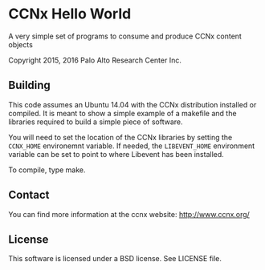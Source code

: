 CCNx Hello World
====

A very simple set of programs to consume and produce CCNx content objects

Copyright 2015, 2016 Palo Alto Research Center Inc.



Building
-----

This code assumes an Ubuntu 14.04 with the CCNx distribution installed or
compiled.  It is meant to show a simple example of a makefile and the libraries
required to build a simple piece of software.

You will need to set the location of the CCNx libraries by setting the
`CCNX_HOME` environemnt variable.  If needed, the `LIBEVENT_HOME` environment
variable can be set to point to where Libevent has been installed.

To compile, type make.

Contact
----

You can find more information at the ccnx website: http://www.ccnx.org/


License
----

This software is licensed under a BSD license. See LICENSE file.
